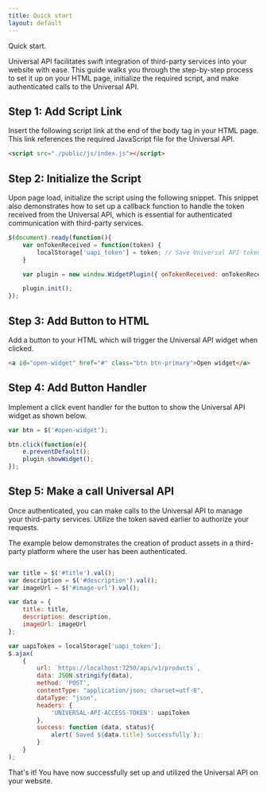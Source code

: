 ```yaml
---
title: Quick start
layout: default
---
```


Quick start.

Universal API facilitates swift integration of third-party services into your website with ease. This guide walks you through the step-by-step process to set it up on your HTML page, initialize the required script, and make authenticated calls to the Universal API.

## Step 1: Add Script Link
Insert the following script link at the end of the body tag in your HTML page. This link references the required JavaScript file for the Universal API.

```html
<script src="./public/js/index.js"></script>
```

## Step 2: Initialize the Script
Upon page load, initialize the script using the following snippet. This snippet also demonstrates how to set up a callback function to handle the token received from the Universal API, which is essential for authenticated communication with third-party services.

```javascript
$(document).ready(function(){
    var onTokenReceived = function(token) {
        localStorage['uapi_token'] = token; // Save Universal API token
    }

    var plugin = new window.WidgetPlugin({ onTokenReceived: onTokenReceived });

    plugin.init();
});
```

## Step 3: Add Button to HTML
Add a button to your HTML which will trigger the Universal API widget when clicked.

```html
<a id="open-widget" href="#" class="btn btn-primary">Open widget</a>
```

## Step 4: Add Button Handler
Implement a click event handler for the button to show the Universal API widget as shown below.

```javascript
var btn = $('#open-widget');

btn.click(function(e){
    e.preventDefault();
    plugin.showWidget();
});
```

## Step 5: Make a call Universal API
Once authenticated, you can make calls to the Universal API to manage your third-party services. Utilize the token saved earlier to authorize your requests.

The example below demonstrates the creation of product assets in a third-party platform where the user has been authenticated.

```javascript

var title = $('#title').val();
var description = $('#description').val();
var imageUrl = $('#image-url').val();

var data = {
    title: title,
    description: description,
    imageUrl: imageUrl
};

var uapiToken = localStorage['uapi_token'];
$.ajax(
    {
        url: `https://localhost:7250/api/v1/products`,
        data: JSON.stringify(data),
        method: 'POST',
        contentType: "application/json; charset=utf-8",
        dataType: "json",
        headers: {
            'UNIVERSAL-API-ACCESS-TOKEN': uapiToken
        },
        success: function (data, status){
            alert(`Saved ${data.title} successfully`);
        }
    }
);
```

That's it! You have now successfully set up and utilized the Universal API on your website.